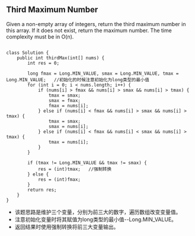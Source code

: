 ## Third Maximum Number

Given a non-empty array of integers, return the third maximum number in this array. If it does not exist, return the maximum number. The time complexity must be in O(n).

<pre><code>
class Solution {
    public int thirdMax(int[] nums) {
        int res = 0;
        
        long fmax = Long.MIN_VALUE, smax = Long.MIN_VALUE, tmax = Long.MIN_VALUE;   //初始化的时候注意初始化为long类型的最小值
        for (int i = 0; i < nums.length; i++) {
            if (nums[i] > fmax && nums[i] > smax && nums[i] > tmax) {
                tmax = smax;
                smax = fmax;
                fmax = nums[i];
            } else if (nums[i] < fmax && nums[i] > smax && nums[i] > tmax) { 
                tmax = smax;
                smax = nums[i];
            } else if (nums[i] < fmax && nums[i] < smax && nums[i] > tmax) {
                tmax = nums[i];
            }
        }
        
        if (tmax != Long.MIN_VALUE && tmax != smax) {
            res = (int)tmax;   //强制转换
        } else {
            res = (int)fmax;
        }
        return res;
    }
}
</code></pre>

* 该题思路是维护三个变量，分别为前三大的数字，遍历数组改变变量值。
* 注意初始化变量时将其赋值为long类型的最小值--Long.MIN_VALUE。
* 返回结果时使用强制转换将前三大变量输出。